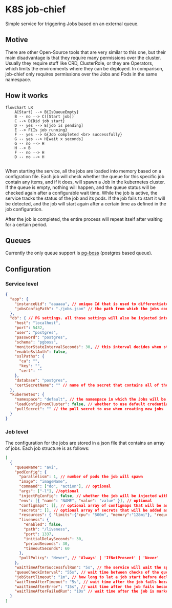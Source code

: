 
# K8S job-chief

Simple service for triggering Jobs based on an external queue.

## Motive
There are other Open-Source tools that are very similar to this one, but their main disadvantage is that they require many permissions over the cluster.
Usually they require stuff like CRD, ClusterRole, or they are Operators, which limits the environments where they can be deployed.
In comparison, job-chief only requires permissions over the Jobs and Pods in the same namespace.

## How it works
```mermaid
flowchart LR
    A[Start] --> B{IsQueueEmpty}
    B -- no --> C([Start job])
    C --> D{Did job start}
    D -- yes --> E[job is pending]
    E --> F{Is job running}
    F -- yes --> G{Job completed <br> successfully}
    G -- yes --> H[wait x seconds]
    G -- no --> H
    H --> B
    F -- no --> H
    D -- no --> H
    
```
When starting the service, all the jobs are loaded into memory based on a configration file.
Each job will check whether the queue for this specific job contain any items, and if it does, will spawn a Job in the kubernetes cluster. If the queue is empty, nothing will happen, and the queue status will be checked again after a configurable wait time.
While the job is active, the service tracks the status of the job and its pods. If the job fails to start it will be detected, and the job will start again after a certain time as defined in the job configuration.

After the job is completed, the entire process will repeat itself after waiting for a certain period.

## Queues
Currently the only queue support is [pg-boss](https://github.com/timgit/pg-boss) (postgres based queue).

## Configuration
### Service level
```json
{
  "app": {
    "instanceUid": "aaaaaa", // unique Id that is used to differentiate between different instances running on the same namespace
    "jobsConfigPath": "./jobs.json" // the path from which the jobs configuration file will be loaded
  },
  "db": { // PG settings. all those settings will also be injected into the jobs
    "host": "localhost",
    "port": 5432,
    "user": "postgres",
    "password": "postgres",
    "schema": "pgboss",
    "monitorStateIntervalSeconds": 30, // this interval decides when statistics about the queues will be updated
    "enableSslAuth": false,
    "sslPaths": {
      "ca": "",
      "key": "",
      "cert": ""
    },
    "database": "postgres",
    "certSecretName": "" // name of the secret that contains all of the certificates required for ssl authentication
  },
  "kubernetes": {
    "namespace": "default", // the namespace in which the Jobs will be spawned (should be the same as service normally)
    "loadConfigFromCluster": false, // whether to use default credentials for k8s api, or load from the cluster
    "pullSecret": "" // the pull secret to use when creating new jobs
  }
}

```
### Job level
The configuration for the jobs are stored in a json file that contains an array of jobs.
Each job structure is as follows:
```json
[
  {
    "queueName": "avi",
    "podConfig": {
      "parallelism": 1, // number of pods the job will spawn
      "image": "imageName",
      "command": ["do", "action"], // optional
      "args": ["-l"], //optional
      "injectPgConfig": false, // whether the job will be injected with the PG env varibles
      "env": [{ "name": "NAME", "value": "value" }], // optional
      "configmaps": [], // optional array of configmaps that will be added as ENV to the job
      "secrets": [], // optional array of secrets that will be added as ENV to the job
      "resources": { "limits":{"cpu": "500m", "memory":"128mi"}, "requests":{"cpu": "500m", "memory":"128mi"}}, // optional
      "liveness": {
        "enabled": false,
        "path": "/liveness",
        "port": 1337,
        "initialDelaySeconds": 30,
        "periodSeconds": 30,
        "timeoutSeconds": 60
      },
      "pullPolicy": "Never", // 'Always' | 'IfNotPresent' | 'Never'
    },
    "waitTimeAfterSuccessfulRun": "5s", // The service will wait the specified amount of time after a successful run
    "queueCheckInterval": "55s", // wait time between checks of the queue size
    "jobStartTimeout": "1m", // how long to let a job start before declaring it as failed
    "waitTimeAfterTimeout": "5s", // wait time after the job fails because of the start timeout
    "waitTimeAfterError": "15s", // wait time after the job fails because of an error
    "waitTimeAfterFailedRun": "10s" // wait time after the job is marked as failed by the kubernetes API 
  }
]

```

